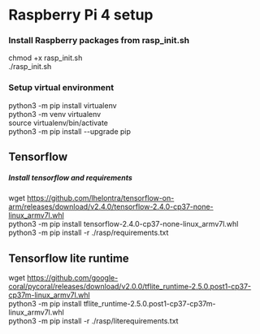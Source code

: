 # Raspberry Pi 4 setup
### Install Raspberry packages from rasp_init.sh    
chmod +x rasp_init.sh  
./rasp_init.sh  

### Setup virtual environment
python3 -m pip install virtualenv  
python3 -m venv virtualenv  
source virtualenv/bin/activate  
python3 -m pip install --upgrade pip  

## Tensorflow
##### Install tensorflow and requirements
wget https://github.com/lhelontra/tensorflow-on-arm/releases/download/v2.4.0/tensorflow-2.4.0-cp37-none-linux_armv7l.whl    
python3 -m pip install tensorflow-2.4.0-cp37-none-linux_armv7l.whl   
python3 -m pip install -r ./rasp/requirements.txt   

## Tensorflow lite runtime
wget https://github.com/google-coral/pycoral/releases/download/v2.0.0/tflite_runtime-2.5.0.post1-cp37-cp37m-linux_armv7l.whl   
python3 -m pip install tflite_runtime-2.5.0.post1-cp37-cp37m-linux_armv7l.whl   
python3 -m pip install -r ./rasp/literequirements.txt   



